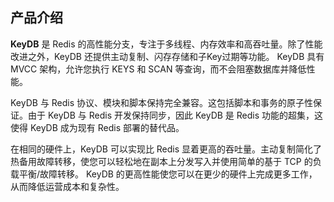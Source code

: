 ## 产品介绍

**KeyDB** 是 Redis 的高性能分支，专注于多线程、内存效率和高吞吐量。除了性能改进之外，KeyDB 还提供主动复制、闪存存储和子Key过期等功能。 KeyDB 具有 MVCC 架构，允许您执行 KEYS 和 SCAN 等查询，而不会阻塞数据库并降低性能。

KeyDB 与 Redis 协议、模块和脚本保持完全兼容。这包括脚本和事务的原子性保证。由于 KeyDB 与 Redis 开发保持同步，因此 KeyDB 是 Redis 功能的超集，这使得 KeyDB 成为现有 Redis 部署的替代品。

在相同的硬件上，KeyDB 可以实现比 Redis 显着更高的吞吐量。主动复制简化了热备用故障转移，使您可以轻松地在副本上分发写入并使用简单的基于 TCP 的负载平衡/故障转移。 KeyDB 的更高性能使您可以在更少的硬件上完成更多工作，从而降低运营成本和复杂性。
